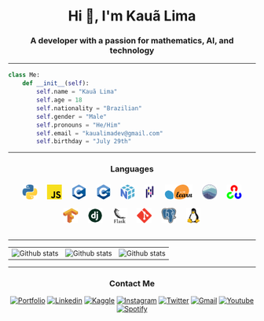 <h1 align="center">Hi 👋, I'm Kauã Lima</h1>
<h3 align="center">A developer with a passion for mathematics, AI, and technology</h3>

------

```python
class Me:
    def __init__(self):
        self.name = "Kauã Lima"
        self.age = 18
        self.nationality = "Brazilian"
        self.gender = "Male"
        self.pronouns = "He/Him"
        self.email = "kaualimadev@gmail.com"
        self.birthday = "July 29th"
```
----

<h3 align="center">Languages</h3>
<div align="center" style="display: flex; flex-wrap: wrap; justify-content: center; align-items: center; gap: 10px;">
<code style="padding: 5px 5px 0 5px;"><img height="30" src="./assets/python.png" alt="Python" /></code>
<code style="padding: 5px 5px 0 5px;"><img height="30" src="./assets/javascript.png" alt="JavaScript" /></code>
<code style="padding: 5px 5px 0 5px;"><img height="30" src="./assets/c.png" alt="C" /></code>
<code style="padding: 5px 5px 0 5px;"><img height="30" src="./assets/c++.png" alt="C++" /></code>
<code style="padding: 5px 5px 0 5px;"><img height="30" src="./assets/numpy.png" alt="NumPy" /></code>
<code style="padding: 5px 5px 0 5px;"><img height="30" src="./assets/pandas.png" alt="Pandas" /></code>
<code style="padding: 5px 5px 0 5px;"><img height="30" src="./assets/Scikit_learn_logo_small.svg.png" alt="Scikit-learn" /></code>
<code style="padding: 5px 5px 0 5px;"><img height="30" src="./assets/seaborn-icon.svg" alt="Seaborn" /></code>
<code style="padding: 5px 5px 0 5px;"><img height="30" src="./assets/opencv-icon.svg" alt="OpenCV" /></code>
<code style="padding: 5px 5px 0 5px;"><img height="30" src="./assets/tensorflow.png" alt="TensorFlow" /></code>
<code style="padding: 5px 5px 0 5px;"><img height="30" src="./assets/django.png" alt="Django" /></code>
<code style="padding: 5px 5px 0 5px;"><img height="30" src="./assets/flask.png" alt="Flask" /></code>
<code style="padding: 5px 5px 0 5px;"><img height="30" src="./assets/git-scm-icon.svg" alt="Git" /></code>
<code style="padding: 5px 5px 0 5px;"><img height="30" src="./assets/postgresql-icon.svg" alt="PostgreSQL" /></code>
<code style="padding: 5px 5px 0 5px;"><img height="30" src="./assets/linux-icon.svg" alt="Linux" /></code>
</div>
<br>

----

<table>
    <tr>
        <td align="center">
            <img
                align="center"
                src="https://github-readme-stats.vercel.app/api/top-langs?username=kaualimaa&show_icons=true&locale=en&layout=compact&theme=dracula"
                alt="Github stats"
            />
        </td>
        <td align="center">
            <img
                align="center"
                src="https://github-readme-stats.vercel.app/api?username=kaualimaa&show_icons=true&locale=en&theme=dracula" alt="Github stats"
            />
        </td>
        <td align="center">
            <img
                align="center"
                src="https://github-readme-streak-stats.herokuapp.com/?user=kaualimaa&theme=dracula"
                alt="Github stats"
            />
        </td>
    </tr>
</table>

----
<h3 align="center">Contact Me</h3>
<div align="center">

[![Portfolio](https://img.shields.io/badge/Portfolio-255E63?style=for-the-badge&logo=About.me&logoColor=white
)](https://kaualima-portfolio.vercel.app/)
[![Linkedin](https://img.shields.io/badge/LinkedIn-0077B5?style=for-the-badge&logo=linkedin&logoColor=white
)](https://www.linkedin.com/in/kaua-lima/)
[![Kaggle](https://img.shields.io/badge/Kaggle-20BEFF?style=for-the-badge&logo=Kaggle&logoColor=white)](https://www.kaggle.com/kaualimadev)
[![Instagram](https://img.shields.io/badge/Instagram-E4405F?style=for-the-badge&logo=instagram&logoColor=white
)](https://www.instagram.com/kaualimaa.dev/)
[![Twitter](https://img.shields.io/badge/Twitter-1DA1F2?style=for-the-badge&logo=twitter&logoColor=white)](https://x.com/kaualimaadev)
[![Gmail](https://img.shields.io/badge/Gmail-D14836?style=for-the-badge&logo=gmail&logoColor=white
)](mailto:kaualimadev@gmail.com)
[![Youtube](https://img.shields.io/badge/YouTube-FF0000?style=for-the-badge&logo=youtube&logoColor=white)](https://www.youtube.com/channel/UCrjwgVR-_e4tFPhOutC9F9A)
[![Spotify](https://img.shields.io/badge/Spotify-1ED760?&style=for-the-badge&logo=spotify&logoColor=white
)](https://open.spotify.com/user/r41lge9dobl6x7smg65d4o5fr)

</div>
